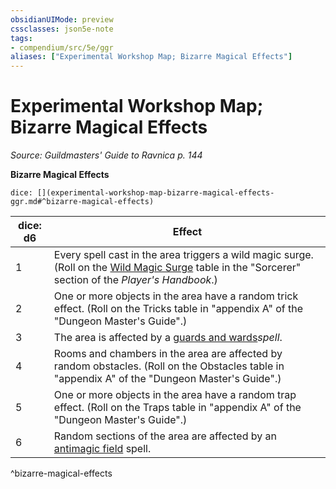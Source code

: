 ```yaml
---
obsidianUIMode: preview
cssclasses: json5e-note
tags:
- compendium/src/5e/ggr
aliases: ["Experimental Workshop Map; Bizarre Magical Effects"]
---
```

# Experimental Workshop Map; Bizarre Magical Effects
*Source: Guildmasters' Guide to Ravnica p. 144* 

**Bizarre Magical Effects**

`dice: [](experimental-workshop-map-bizarre-magical-effects-ggr.md#^bizarre-magical-effects)`

| dice: d6 | Effect |
|----------|--------|
| 1 | Every spell cast in the area triggers a wild magic surge. (Roll on the [Wild Magic Surge](/Systems/5e/tables/wild-magic-surge.md) table in the "Sorcerer" section of the *Player's Handbook*.) |
| 2 | One or more objects in the area have a random trick effect. (Roll on the Tricks table in "appendix A" of the "Dungeon Master's Guide".) |
| 3 | The area is affected by a [guards and wards](/Systems/5e/spells/guards-and-wards.md)*spell*. |
| 4 | Rooms and chambers in the area are affected by random obstacles. (Roll on the Obstacles table in "appendix A" of the "Dungeon Master's Guide".) |
| 5 | One or more objects in the area have a random trap effect. (Roll on the Traps table in "appendix A" of the "Dungeon Master's Guide".) |
| 6 | Random sections of the area are affected by an [antimagic field](/Systems/5e/spells/antimagic-field.md) spell. |
^bizarre-magical-effects